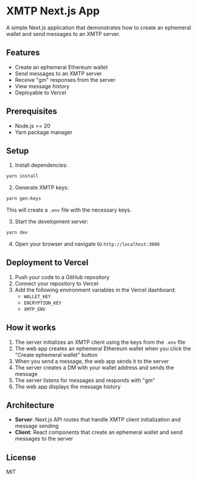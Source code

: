 # XMTP Next.js App

A simple Next.js application that demonstrates how to create an ephemeral wallet and send messages to an XMTP server.

## Features

- Create an ephemeral Ethereum wallet
- Send messages to an XMTP server
- Receive "gm" responses from the server
- View message history
- Deployable to Vercel

## Prerequisites

- Node.js >= 20
- Yarn package manager

## Setup

1. Install dependencies:

```bash
yarn install
```

2. Generate XMTP keys:

```bash
yarn gen:keys
```

This will create a `.env` file with the necessary keys.

3. Start the development server:

```bash
yarn dev
```

4. Open your browser and navigate to `http://localhost:3000`

## Deployment to Vercel

1. Push your code to a GitHub repository
2. Connect your repository to Vercel
3. Add the following environment variables in the Vercel dashboard:
   - `WALLET_KEY`
   - `ENCRYPTION_KEY`
   - `XMTP_ENV`

## How it works

1. The server initializes an XMTP client using the keys from the `.env` file
2. The web app creates an ephemeral Ethereum wallet when you click the "Create ephemeral wallet" button
3. When you send a message, the web app sends it to the server
4. The server creates a DM with your wallet address and sends the message
5. The server listens for messages and responds with "gm"
6. The web app displays the message history

## Architecture

- **Server**: Next.js API routes that handle XMTP client initialization and message sending
- **Client**: React components that create an ephemeral wallet and send messages to the server

## License

MIT
